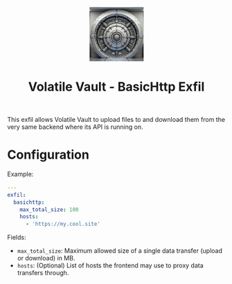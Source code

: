 <div align="center">
  <img width="125px" src="../../../../../client/public/logo192.png" />
  <h1>Volatile Vault - BasicHttp Exfil</h1>
  <br/>
</div>

This exfil allows Volatile Vault to upload files to and download them from the very same backend where its API is running on.

# Configuration

Example:

```yaml
---
exfil:
  basichttp:
    max_total_size: 100
    hosts:
      - 'https://my.cool.site'
```

Fields:

- `max_total_size`: Maximum allowed size of a single data transfer (upload or download) in MB.
- `hosts`: (Optional) List of hosts the frontend may use to proxy data transfers through.
